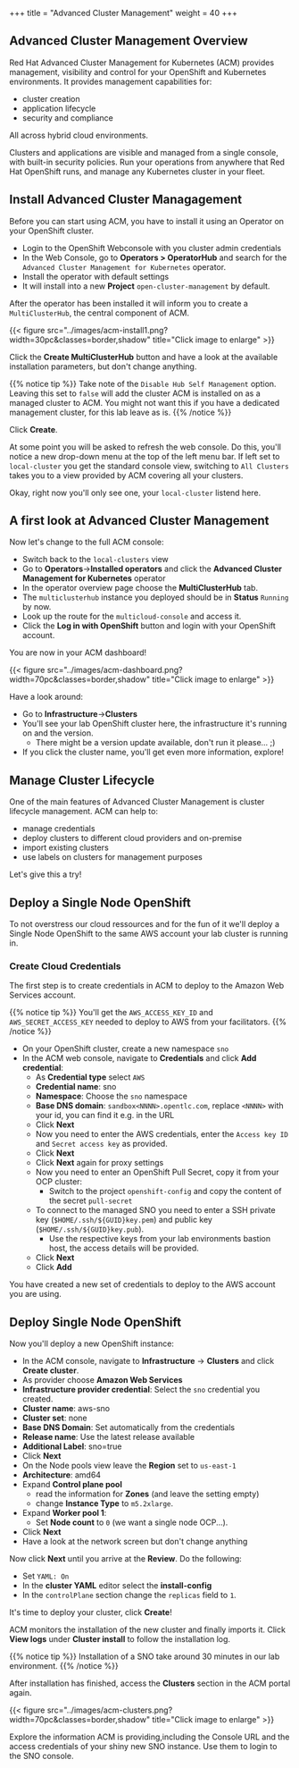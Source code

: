 +++
title = "Advanced Cluster Management"
weight = 40
+++

## Advanced Cluster Management Overview

Red Hat Advanced Cluster Management for Kubernetes (ACM) provides management, visibility and control for your OpenShift and Kubernetes environments. It provides management capabilities for:

* cluster creation
* application lifecycle
* security and compliance

All across hybrid cloud environments.

Clusters and applications are visible and managed from a single console, with built-in security policies. Run your operations from anywhere that Red Hat OpenShift runs, and manage any Kubernetes cluster in your fleet.

## Install Advanced Cluster Managagement

Before you can start using ACM, you have to install it using an Operator on your OpenShift cluster.

- Login to the OpenShift Webconsole with you cluster admin credentials
- In the Web Console, go to **Operators > OperatorHub** and search for the `Advanced Cluster Management for Kubernetes` operator.
- Install the operator with default settings
- It will install into a new **Project** `open-cluster-management` by default.

After the operator has been installed it will inform you to create a `MultiClusterHub`, the central component of ACM.


{{< figure src="../images/acm-install1.png?width=30pc&classes=border,shadow" title="Click image to enlarge" >}}

Click the **Create MultiClusterHub** button and have a look at the available installation parameters, but don't change anything.

{{% notice tip %}}
Take note of the `Disable Hub Self Management` option. Leaving this set to `false` will add the cluster ACM is installed on as a managed cluster to ACM. You might not want this if you have a dedicated management cluster, for this lab leave as is.
{{% /notice %}}

Click **Create**.

At some point you will be asked to refresh the web console. Do this, you'll notice a new drop-down menu at the top of the left menu bar. If left set to `local-cluster` you get the standard console view, switching to `All Clusters` takes you to a view provided by ACM covering all your clusters.

Okay, right now you'll only see one, your `local-cluster` listend here.

## A first look at Advanced Cluster Management

Now let's change to the full ACM console:

* Switch back to the `local-clusters` view
* Go to **Operators**->**Installed operators** and click the **Advanced Cluster Management for Kubernetes** operator
* In the operator overview page choose the **MultiClusterHub** tab.
* The `multiclusterhub` instance you deployed should be in **Status** `Running` by now.
* Look up the route for the `multicloud-console` and access it.
* Click the **Log in with OpenShift** button and login with your OpenShift account.

You are now in your ACM dashboard!

{{< figure src="../images/acm-dashboard.png?width=70pc&classes=border,shadow" title="Click image to enlarge" >}}

Have a look around:

* Go to **Infrastructure**->**Clusters**
* You'll see your lab OpenShift cluster here, the infrastructure it's running on and the version.
  * There might be a version update available, don't run it please... ;)
* If you click the cluster name, you'll get even more information, explore!

## Manage Cluster Lifecycle

One of the main features of Advanced Cluster Management is cluster lifecycle management. ACM can help to:

* manage credentials
* deploy clusters to different cloud providers and on-premise
* import existing clusters
* use labels on clusters for management purposes

Let's give this a try!

## Deploy a Single Node OpenShift

To not overstress our cloud ressources and for the fun of it we'll deploy a Single Node OpenShift to the same AWS account your lab cluster is running in.

### Create Cloud Credentials

The first step is to create credentials in ACM to deploy to the Amazon Web Services account.

{{% notice tip %}}
You'll get the `AWS_ACCESS_KEY_ID` and `AWS_SECRET_ACCESS_KEY` needed to deploy to AWS from your facilitators.
{{% /notice %}}

* On your OpenShift cluster, create a new namespace `sno`
* In the ACM web console, navigate to **Credentials** and click **Add credential**:
  * As **Credential type** select `AWS`
  * **Credential name**: sno
  * **Namespace**: Choose the `sno` namespace
  * **Base DNS domain**: `sandbox<NNNN>.opentlc.com`, replace `<NNNN>` with your id, you can find it e.g. in the URL
  * Click **Next**
  * Now you need to enter the AWS credentials, enter the `Access key ID` and `Secret access key` as provided.
  * Click **Next**
  * Click **Next** again for proxy settings
  * Now you need to enter an OpenShift Pull Secret, copy it from your OCP cluster:
    * Switch to the project `openshift-config` and copy the content of the secret `pull-secret`
  * To connect to the managed SNO you need to enter a SSH private key (`$HOME/.ssh/${GUID}key.pem`) and public key (`$HOME/.ssh/${GUID}key.pub`).
    * Use the respective keys from your lab environments bastion host, the access details will be provided.
  * Click **Next**
  * Click **Add**

You have created a new set of credentials to deploy to the AWS account you are using.

## Deploy Single Node OpenShift

Now you'll deploy a new OpenShift instance:

* In the ACM console, navigate to **Infrastructure** -> **Clusters** and click **Create cluster**.
* As provider choose **Amazon Web Services**
* **Infrastructure provider credential**: Select the `sno` credential you created.
* **Cluster name**: aws-sno
* **Cluster set**: none
* **Base DNS Domain**: Set automatically from the credentials
* **Release name**: Use the latest release available
* **Additional Label**: sno=true
* Click **Next**
* On the Node pools view leave the **Region** set to `us-east-1`
* **Architecture**: amd64
* Expand **Control plane pool**
  * read the information for **Zones** (and leave the setting empty)
  * change **Instance Type** to `m5.2xlarge`.
* Expand **Worker pool 1**:
  * Set **Node count** to `0` (we want a single node OCP...).
* Click **Next**
* Have a look at the network screen but don't change anything

Now click **Next** until you arrive at the **Review**. Do the following:

* Set `YAML: On`
* In the **cluster YAML** editor select the **install-config**
* In the `controlPlane` section change the `replicas` field to `1`.

It's time to deploy your cluster, click **Create**!

ACM monitors the installation of the new cluster and finally imports it. Click **View logs** under **Cluster install** to follow the installation log.

{{% notice tip %}}
Installation of a SNO take around 30 minutes in our lab environment.
{{% /notice %}}

After installation has finished, access the **Clusters** section in the ACM portal again.

{{< figure src="../images/acm-clusters.png?width=70pc&classes=border,shadow" title="Click image to enlarge" >}}

Explore the information ACM is providing,including the Console URL and the access credentials of your shiny new SNO instance. Use them to login to the SNO console.
